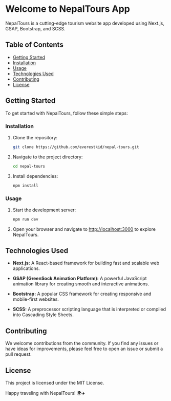 # Welcome to NepalTours App

NepalTours is a cutting-edge tourism website app developed using Next.js, GSAP, Bootstrap, and SCSS. 

## Table of Contents
- [Getting Started](#getting-started)
- [Installation](#installation)
- [Usage](#usage)
- [Technologies Used](#technologies-used)
- [Contributing](#contributing)
- [License](#license)


## Getting Started

To get started with NepalTours, follow these simple steps:

### Installation

1. Clone the repository:
   ```bash
   git clone https://github.com/everestkid/nepal-tours.git
   ```

2. Navigate to the project directory:
   ```bash
   cd nepal-tours
   ```

3. Install dependencies:
   ```bash
   npm install
   ```

### Usage

1. Start the development server:
   ```bash
   npm run dev
   ```

2. Open your browser and navigate to [http://localhost:3000](http://localhost:3000) to explore NepalTours.

## Technologies Used

- **Next.js:** A React-based framework for building fast and scalable web applications.
 
- **GSAP (GreenSock Animation Platform):** A powerful JavaScript animation library for creating smooth and interactive animations.

- **Bootstrap:** A popular CSS framework for creating responsive and mobile-first websites.

- **SCSS:** A preprocessor scripting language that is interpreted or compiled into Cascading Style Sheets.

## Contributing

We welcome contributions from the community. If you find any issues or have ideas for improvements, please feel free to open an issue or submit a pull request. 

## License

This project is licensed under the MIT License.

Happy traveling with NepalTours! 🌍✈️
